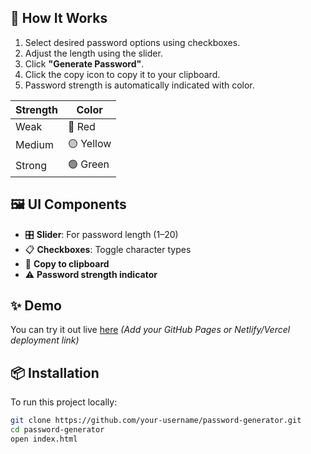 
## 🔧 How It Works

1. Select desired password options using checkboxes.
2. Adjust the length using the slider.
3. Click **"Generate Password"**.
4. Click the copy icon to copy it to your clipboard.
5. Password strength is automatically indicated with color.

| Strength | Color       |
|----------|-------------|
| Weak     | 🔴 Red       |
| Medium   | 🟡 Yellow    |
| Strong   | 🟢 Green     |

## 🖼️ UI Components

- 🎛️ **Slider**: For password length (1–20)
- 📋 **Checkboxes**: Toggle character types
- 📎 **Copy to clipboard**
- ⚠️ **Password strength indicator**

## ✨ Demo

You can try it out live [here](#) *(Add your GitHub Pages or Netlify/Vercel deployment link)*

## 📦 Installation

To run this project locally:

```bash
git clone https://github.com/your-username/password-generator.git
cd password-generator
open index.html
